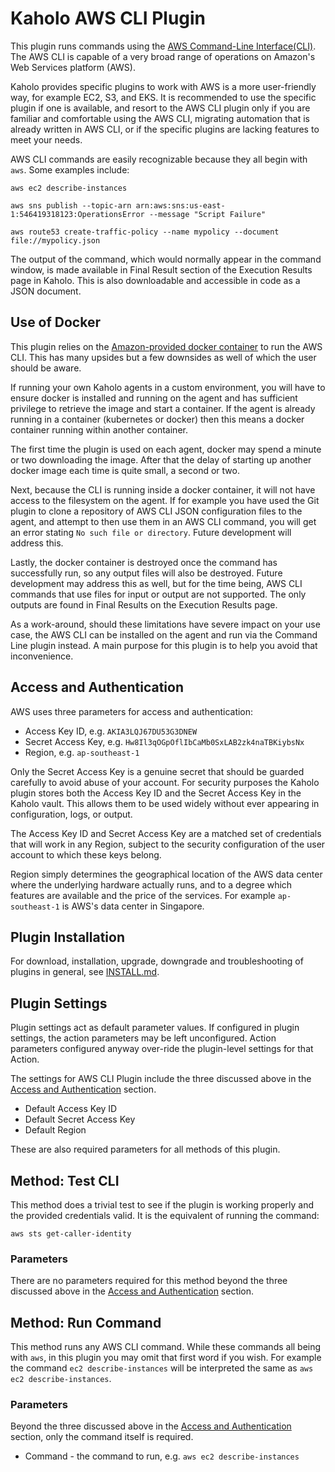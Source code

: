 # Kaholo AWS CLI Plugin
This plugin runs commands using the [AWS Command-Line Interface(CLI)](https://aws.amazon.com/cli/). The AWS CLI is capable of a very broad range of operations on Amazon's Web Services platform (AWS).

Kaholo provides specific plugins to work with AWS is a more user-friendly way, for example EC2, S3, and EKS. It is recommended to use the specific plugin if one is available, and resort to the AWS CLI plugin only if you are familiar and comfortable using the AWS CLI, migrating automation that is already written in AWS CLI, or if the specific plugins are lacking features to meet your needs.

AWS CLI commands are easily recognizable because they all begin with `aws`. Some examples include:

`aws ec2 describe-instances`

`aws sns publish --topic-arn arn:aws:sns:us-east-1:546419318123:OperationsError --message "Script Failure"`

`aws route53 create-traffic-policy --name mypolicy --document file://mypolicy.json`

The output of the command, which would normally appear in the command window, is made available in Final Result section of the Execution Results page in Kaholo. This is also downloadable and accessible in code as a JSON document.

## Use of Docker
This plugin relies on the [Amazon-provided docker container](https://docs.aws.amazon.com/cli/latest/userguide/install-cliv2-docker.html) to run the AWS CLI. This has many upsides but a few downsides as well of which the user should be aware.

If running your own Kaholo agents in a custom environment, you will have to ensure docker is installed and running on the agent and has sufficient privilege to retrieve the image and start a container. If the agent is already running in a container (kubernetes or docker) then this means a docker container running within another container.

The first time the plugin is used on each agent, docker may spend a minute or two downloading the image. After that the delay of starting up another docker image each time is quite small, a second or two.

Next, because the CLI is running inside a docker container, it will not have access to the filesystem on the agent. If for example you have used the Git plugin to clone a repository of AWS CLI JSON configuration files to the agent, and attempt to then use them in an AWS CLI command, you will get an error stating `No such file or directory`. Future development will address this.

Lastly, the docker container is destroyed once the command has successfully run, so any output files will also be destroyed. Future development may address this as well, but for the time being, AWS CLI commands that use files for input or output are not supported. The only outputs are found in Final Results on the Execution Results page.

As a work-around, should these limitations have severe impact on your use case, the AWS CLI can be installed on the agent and run via the Command Line plugin instead. A main purpose for this plugin is to help you avoid that inconvenience.

## Access and Authentication
AWS uses three parameters for access and authentication:
* Access Key ID, e.g. `AKIA3LQJ67DU53G3DNEW`
* Secret Access Key, e.g. `Hw8Il3qOGpOflIbCaMb0SxLAB2zk4naTBKiybsNx`
* Region, e.g. `ap-southeast-1`

Only the Secret Access Key is a genuine secret that should be guarded carefully to avoid abuse of your account. For security purposes the Kaholo plugin stores both the Access Key ID and the Secret Access Key in the Kaholo vault. This allows them to be used widely without ever appearing in configuration, logs, or output.

The Access Key ID and Secret Access Key are a matched set of credentials that will work in any Region, subject to the security configuration of the user account to which these keys belong.

Region simply determines the geographical location of the AWS data center where the underlying hardware actually runs, and to a degree which features are available and the price of the services. For example `ap-southeast-1` is AWS's data center in Singapore.

## Plugin Installation
For download, installation, upgrade, downgrade and troubleshooting of plugins in general, see [INSTALL.md](./INSTALL.md).

## Plugin Settings
Plugin settings act as default parameter values. If configured in plugin settings, the action parameters may be left unconfigured. Action parameters configured anyway over-ride the plugin-level settings for that Action.

The settings for AWS CLI Plugin include the three discussed above in the [Access and Authentication](#Access-and-Authentication) section.

* Default Access Key ID
* Default Secret Access Key
* Default Region

These are also required parameters for all methods of this plugin.

## Method: Test CLI
This method does a trivial test to see if the plugin is working properly and the provided credentials valid. It is the equivalent of running the command:

`aws sts get-caller-identity`

### Parameters
There are no parameters required for this method beyond the three discussed above in the [Access and Authentication](#Access-and-Authentication) section.

## Method: Run Command
This method runs any AWS CLI command. While these commands all being with `aws`, in this plugin you may omit that first word if you wish. For example the command `ec2 describe-instances` will be interpreted the same as `aws ec2 describe-instances`.

### Parameters
Beyond the three discussed above in the [Access and Authentication](#Access-and-Authentication) section, only the command itself is required.

* Command - the command to run, e.g. `aws ec2 describe-instances`
